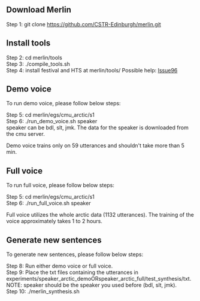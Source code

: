 Download Merlin
---------------

Step 1: git clone https://github.com/CSTR-Edinburgh/merlin.git

Install tools
-------------

Step 2: cd merlin/tools <br/>
Step 3: ./compile_tools.sh <br/>
Step 4: install festival and HTS at merlin/tools/
	Possible help: [Issue96](https://github.com/CSTR-Edinburgh/merlin/issues/96)

Demo voice
----------

To run demo voice, please follow below steps:
 
Step 5: cd merlin/egs/cmu_arctic/s1 <br/>
Step 6: ./run_demo_voice.sh speaker <br/>
	speaker can be bdl, slt, jmk. The data for the speaker is downloaded from the cmu server.

Demo voice trains only on 59 utterances and shouldn't take more than 5 min.

Full voice
----------

To run full voice, please follow below steps:

Step 5: cd merlin/egs/cmu_arctic/s1 <br/>
Step 6: ./run_full_voice.sh speaker

Full voice utilizes the whole arctic data (1132 utterances). The training of the voice approximately takes 1 to 2 hours. 

Generate new sentences
----------------------

To generate new sentences, please follow below steps:

Step  8: Run either demo voice or full voice. <br/>
Step  9: Place the txt files containing the utterances in experiments/speaker_arctic_demoORspeaker_arctic_full/test_synthesis/txt. NOTE: speaker should be the speaker you used before (bdl, slt, jmk). <br/>
Step 10: ./merlin_synthesis.sh

